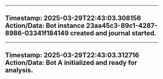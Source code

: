 
---
**Timestamp:** 2025-03-29T22:43:03.308156
**Action/Data:**
Bot instance 23aa45c3-89c1-4287-8986-03341f184149 created and journal started.
---

---
**Timestamp:** 2025-03-29T22:43:03.312716
**Action/Data:**
Bot A initialized and ready for analysis.
---
